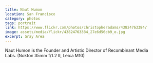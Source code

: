 ```yaml
---
title: Naut Humon
location: San Francisco
category: photos
tags: portrait
link: https://www.flickr.com/photos/christopheradams/43824763384/
image: assets/media/flickr/43824763384_27e6d56cb9_o.jpg
excerpt: Gray Area
---
```


Naut Humon is the Founder and Artistic Director of Recombinant Media Labs.
(Nokton 35mm f/1.2 II, Leica M10)
